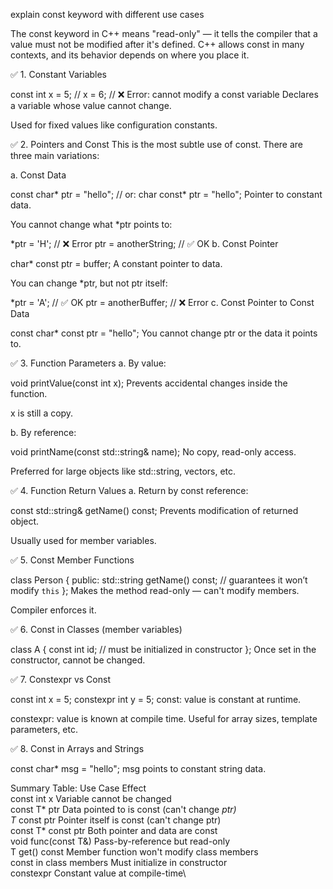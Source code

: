 explain const keyword with different use cases


The const keyword in C++ means "read-only" — it tells the compiler that a value must not be modified after it's defined. C++ allows const in many contexts, and its behavior depends on where you place it.

✅ 1. Constant Variables

const int x = 5;
// x = 6; // ❌ Error: cannot modify a const variable
Declares a variable whose value cannot change.

Used for fixed values like configuration constants.

✅ 2. Pointers and Const
This is the most subtle use of const. There are three main variations:

a. Const Data

const char* ptr = "hello";  // or: char const* ptr = "hello";
Pointer to constant data.

You cannot change what *ptr points to:


*ptr = 'H';  // ❌ Error
ptr = anotherString;  // ✅ OK
b. Const Pointer

char* const ptr = buffer;
A constant pointer to data.

You can change *ptr, but not ptr itself:


*ptr = 'A';   // ✅ OK
ptr = anotherBuffer; // ❌ Error
c. Const Pointer to Const Data

const char* const ptr = "hello";
You cannot change ptr or the data it points to.

✅ 3. Function Parameters
a. By value:

void printValue(const int x);
Prevents accidental changes inside the function.

x is still a copy.

b. By reference:

void printName(const std::string& name);
No copy, read-only access.

Preferred for large objects like std::string, vectors, etc.

✅ 4. Function Return Values
a. Return by const reference:

const std::string& getName() const;
Prevents modification of returned object.

Usually used for member variables.

✅ 5. Const Member Functions

class Person {
public:
    std::string getName() const;  // guarantees it won’t modify `this`
};
Makes the method read-only — can't modify members.

Compiler enforces it.

✅ 6. Const in Classes (member variables)

class A {
    const int id;  // must be initialized in constructor
};
Once set in the constructor, cannot be changed.

✅ 7. Constexpr vs Const

const int x = 5;
constexpr int y = 5;
const: value is constant at runtime.

constexpr: value is known at compile time.
Useful for array sizes, template parameters, etc.

✅ 8. Const in Arrays and Strings

const char* msg = "hello";
msg points to constant string data.

Summary Table:
Use Case	Effect\
const int x	Variable cannot be changed\
const T* ptr	Data pointed to is const (can't change *ptr)\
T* const ptr	Pointer itself is const (can't change ptr)\
const T* const ptr	Both pointer and data are const\
void func(const T&)	Pass-by-reference but read-only\
T get() const	Member function won't modify class members\
const in class members	Must initialize in constructor\
constexpr	Constant value at compile-time\
